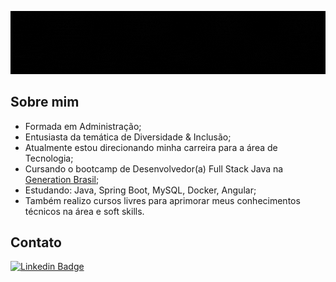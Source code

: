<div align="center">
  
  ![Gif](https://github.com/deniseanjos/deniseanjos/blob/main/DeniseAnjosGIF.gif?raw=true "Cabeçalho do Perfil - Denise Anjos - Sejam bem-vindes ao meu GitHub")
  
</div>

## Sobre mim
- Formada em Administração;
- Entusiasta da temática de Diversidade & Inclusão;
- Atualmente estou direcionando minha carreira para a área de Tecnologia;
- Cursando o bootcamp de Desenvolvedor(a) Full Stack Java na [Generation Brasil](https://brazil.generation.org);
- Estudando: Java, Spring Boot, MySQL, Docker, Angular;
- Também realizo cursos livres para aprimorar meus conhecimentos técnicos na área e soft skills.

## Contato
[![Linkedin Badge](https://img.shields.io/badge/-LinkedIn-0e76a8?style=flat-square&logo=Linkedin&logoColor=white)](https://www.linkedin.com/in/deniseanjos)

<!-- como comentar
**deniseanjos/deniseanjos** is a ✨ _special_ ✨ repository because its `README.md` (this file) appears on your GitHub profile.

Here are some ideas to get you started:

- 🔭 I’m currently working on ...
- 🌱 I’m currently learning ...
- 👯 I’m looking to collaborate on ...
- 🤔 I’m looking for help with ...
- 💬 Ask me about ...
- 📫 How to reach me: ...
- 😄 Pronouns: ...
- ⚡ Fun fact: ...
-->
